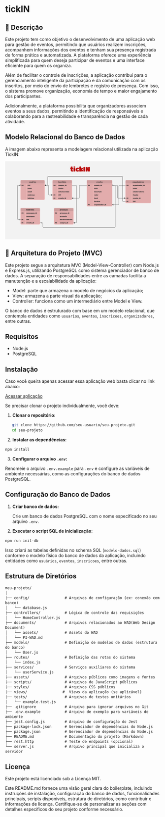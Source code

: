 # tickIN
## 📜 Descrição

Este projeto tem como objetivo o desenvolvimento de uma aplicação web para gestão de eventos, permitindo que usuários realizem inscrições, acompanhem informações dos eventos e tenham sua presença registrada de forma prática e automatizada. A plataforma oferece uma experiência simplificada para quem deseja participar de eventos e uma interface eficiente para quem os organiza.

Além de facilitar o controle de inscrições, a aplicação contribui para o gerenciamento inteligente da participação e da comunicação com os inscritos, por meio do envio de lembretes e registro de presença. Com isso, o sistema promove organização, economia de tempo e maior engajamento dos participantes.

Adicionalmente, a plataforma possibilita que organizadores associem eventos a seus dados, permitindo a identificação de responsáveis e colaborando para a rastreabilidade e transparência na gestão de cada atividade.

##  Modelo Relacional do Banco de Dados

A imagem abaixo representa a modelagem relacional utilizada na aplicação TickIN:

![Modelo Relacional](./assets/modelo-banco.jpg)


## 🧱 Arquitetura do Projeto (MVC)

Este projeto segue a arquitetura MVC (Model-View-Controller) com Node.js e Express.js, utilizando PostgreSQL como sistema gerenciador de banco de dados. A separação de responsabilidades entre as camadas facilita a manutenção e a escalabilidade da aplicação:
- Model: parte que armazena o modelo de negócios da aplicação;
- View: armazena a parte visual da aplicação;
- Controller: funciona como um intermediário entre Model e View.

O banco de dados é estruturado com base em um modelo relacional, que contempla entidades como `usuarios`, `eventos`, `inscricoes`, `organizadores`, entre outras.

## Requisitos

- Node.js 
- PostgreSQL 

## Instalação

Caso você queira apenas acessar essa aplicação web basta clicar no link abaixo:

[Acessar aplicação](https://marianalreis.github.io/TickIN-PI/)

Se precisar clonar o projeto individualmente, você deve:
1. **Clonar o repositório:**

```bash
   git clone https://github.com/seu-usuario/seu-projeto.git
   cd seu-projeto
```

2. **Instalar as dependências:**
    
```bash
npm install
```
    
3. **Configurar o arquivo `.env`:**
    
Renomeie o arquivo `.env.example` para `.env` e configure as variáveis de ambiente necessárias, como as configurações do banco de dados PostgreSQL.
    

Configuração do Banco de Dados
-----------------------------

1. **Criar banco de dados:**
    
    Crie um banco de dados PostgreSQL com o nome especificado no seu arquivo `.env`.
    
2. **Executar o script SQL de inicialização:**
    
```bash
npm run init-db
```
    
Isso criará as tabelas definidas no schema SQL (`modelo-dados.sql`) conforme o modelo físico do banco de dados da aplicação, incluindo entidades como `usuários`, `eventos`, `inscricoes`, entre outras.

    


Estrutura de Diretórios
-----------------------
```
meu-projeto/
│
├── config/                # Arquivos de configuração (ex: conexão com banco)
│   └── database.js
├── controllers/           # Lógica de controle das requisições
│   └── HomeController.js
├── documents/             # Arquivos relacionados ao WAD(Web Design Document)
│   └── assets/            # Assets do WAD
│   └── PI-WAD.md         
├── models/                # Definição de modelos de dados (estrutura do banco)
│   └── User.js
├── routes/                # Definição das rotas do sistema
│   └── index.js
├── services/              # Serviços auxiliares do sistema
│   └── userService.js
├── assets/                # Arquivos públicos como imagens e fontes
├── scripts/               # Arquivos de JavaScript públicos
├── styles/                # Arquivos CSS públicos
├── views/                #  Views da aplicação (se aplicável)
├── tests/                 # Arquivos de testes unitários
│   └── example.test.js
├── .gitignore             # Arquivo para ignorar arquivos no Git
├── .env.example           # Arquivo de exemplo para variáveis de ambiente
├── jest.config.js         # Arquivo de configuração do Jest
├── package-lock.json      # Gerenciador de dependências do Node.js
├── package.json           # Gerenciador de dependências do Node.js
├── README.md              # Documentação do projeto (Markdown)
├── rest.http              # Teste de endpoints (opcional)
└── server.js              # Arquivo principal que inicializa o servidor
```



Licença
-------

Este projeto está licenciado sob a Licença MIT.

Este README.md fornece uma visão geral clara do boilerplate, incluindo instruções de instalação, configuração do banco de dados, funcionalidades principais, scripts disponíveis, estrutura de diretórios, como contribuir e informações de licença. Certifique-se de personalizar as seções com detalhes específicos do seu projeto conforme necessário.
